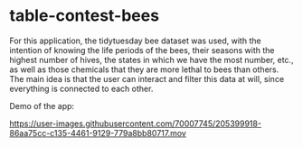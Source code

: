 # table-contest-bees
For this application, the tidytuesday bee dataset was used, with the intention of knowing the life periods of the bees, their seasons with the highest number of hives, the states in which we have the most number, etc., as well as those chemicals that they are more lethal to bees than others. The main idea is that the user can interact and filter this data at will, since everything is connected to each other.

Demo of the app:

https://user-images.githubusercontent.com/70007745/205399918-86aa75cc-c135-4461-9129-779a8bb80717.mov


